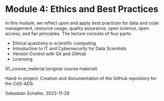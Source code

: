 # Module 4: Ethics and Best Practices

In this module, we reflect upon and apply best practices for data and code management, resource usage, quality assurance, open science, open access, and fair principles. 
The lecture consists of four parts:
- Ethical questions in scientific computing
- Introduction to IT and Cybersecurity for Data Scientists
- Version Control with Git and GitHub
- Licensing

01_course_material (original course material)

Hand-in project: Creation and documentation of the GitHub repository for the CAS-ADS. 

Sebastian Schaller, 2023-11-28



